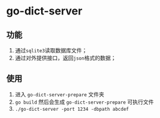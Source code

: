 # go-dict-server

## 功能
1. 通过```sqlite3```读取数据库文件；
2. 通过对外提供接口，返回```json```格式的数据；

## 使用
1. 进入 ```go-dict-server-prepare``` 文件夹
2. ```go build``` 然后会生成 ```go-dict-server-prepare``` 可执行文件
3. ```./go-dict-server -port 1234 -dbpath abcdef```
